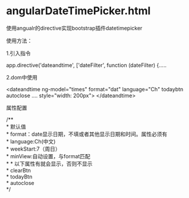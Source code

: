 # angularDateTimePicker.html
使用angualr的directive实现bootstrap插件datetimepicker

使用方法：

1.引入指令

 app.directive('dateandtime', ['dateFilter', function (dateFilter) {.....
 
2.dom中使用


\<dateandtime ng-model="times"
                 format="dat"
                 language="Ch"
                 todaybtn
                 autoclose
                 ....
                 style="width: 200px">
 \</dateandtime>
 
 
 
属性配置

/**<br>
     * 默认值<br>
     * format：date显示日期，不填或者其他显示日期和时间。属性必须有<br>
     * language:Ch(中文)<br>
     * weekStart:7（周日）<br>
     * minView:自动设置，与format匹配<br>
     *
     * 以下属性有就会显示，否则不显示<br>
     * clearBtn<br>
     * todayBtn<br>
     * autoclose<br>
     */<br>
